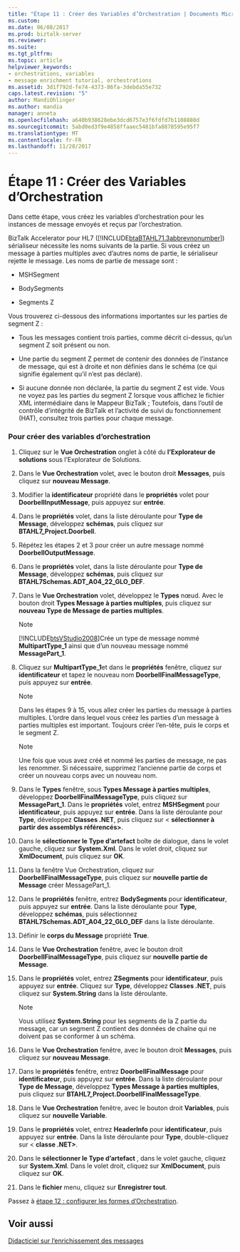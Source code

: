```yaml
---
title: "Étape 11 : Créer des Variables d’Orchestration | Documents Microsoft"
ms.custom: 
ms.date: 06/08/2017
ms.prod: biztalk-server
ms.reviewer: 
ms.suite: 
ms.tgt_pltfrm: 
ms.topic: article
helpviewer_keywords:
- orchestrations, variables
- message enrichment tutorial, orchestrations
ms.assetid: 3d1f792d-fe74-4373-86fa-3debda55e732
caps.latest.revision: "5"
author: MandiOhlinger
ms.author: mandia
manager: anneta
ms.openlocfilehash: a640b938628ebe3dcd6757e3f6fdfd7b1108880d
ms.sourcegitcommit: 5abd0ed3f9e4858ffaaec5481bfa8878595e95f7
ms.translationtype: MT
ms.contentlocale: fr-FR
ms.lasthandoff: 11/28/2017
---
```

# <a name="step-11-create-orchestration-variables"></a>Étape 11 : Créer des Variables d’Orchestration
Dans cette étape, vous créez les variables d’orchestration pour les instances de message envoyés et reçus par l’orchestration.  
  
 BizTalk Accelerator pour HL7 ([!INCLUDE[btaBTAHL71.3abbrevnonumber](../../includes/btabtahl71-3abbrevnonumber-md.md)]) sérialiseur nécessite les noms suivants de la partie. Si vous créez un message à parties multiples avec d’autres noms de partie, le sérialiseur rejette le message. Les noms de partie de message sont :  
  
-   MSHSegment  
  
-   BodySegments  
  
-   Segments Z  
  
 Vous trouverez ci-dessous des informations importantes sur les parties de segment Z :  
  
-   Tous les messages contient trois parties, comme décrit ci-dessus, qu’un segment Z soit présent ou non.  
  
-   Une partie du segment Z permet de contenir des données de l’instance de message, qui est à droite et non définies dans le schéma (ce qui signifie également qu’il n’est pas déclaré).  
  
-   Si aucune donnée non déclarée, la partie du segment Z est vide. Vous ne voyez pas les parties du segment Z lorsque vous affichez le fichier XML intermédiaire dans le Mappeur BizTalk ; Toutefois, dans l’outil de contrôle d’intégrité de BizTalk et l’activité de suivi du fonctionnement (HAT), consultez trois parties pour chaque message.  
  
### <a name="to-create-orchestration-variables"></a>Pour créer des variables d’orchestration  
  
1.  Cliquez sur le **Vue Orchestration** onglet à côté du **l’Explorateur de solutions** sous l’Explorateur de Solutions.  
  
2.  Dans le **Vue Orchestration** volet, avec le bouton droit **Messages**, puis cliquez sur **nouveau Message**.  
  
3.  Modifier la **identificateur** propriété dans le **propriétés** volet pour **DoorbellInputMessage**, puis appuyez sur **entrée**.  
  
4.  Dans le **propriétés** volet, dans la liste déroulante pour **Type de Message**, développez **schémas**, puis cliquez sur **BTAHL7_Project.Doorbell**.  
  
5.  Répétez les étapes 2 et 3 pour créer un autre message nommé **DoorbellOutputMessage**.  
  
6.  Dans le **propriétés** volet, dans la liste déroulante pour **Type de Message**, développez **schémas**, puis cliquez sur **BTAHL7Schemas.ADT_A04_22_GLO_DEF**.  
  
7.  Dans le **Vue Orchestration** volet, développez le **Types** nœud. Avec le bouton droit **Types Message à parties multiples**, puis cliquez sur **nouveau Type de Message de parties multiples**.  
  
    > [!NOTE]
    >  [!INCLUDE[btsVStudio2008](../../includes/btsvstudio2008-md.md)]Crée un type de message nommé **MultipartType_1** ainsi que d’un nouveau message nommé **MessagePart_1**.  
  
8.  Cliquez sur **MultipartType_1**et dans le **propriétés** fenêtre, cliquez sur **identificateur** et tapez le nouveau nom **DoorbellFinalMessageType**, puis appuyez sur **entrée**.  
  
    > [!NOTE]
    >  Dans les étapes 9 à 15, vous allez créer les parties du message à parties multiples. L’ordre dans lequel vous créez les parties d’un message à parties multiples est important. Toujours créer l’en-tête, puis le corps et le segment Z.  
  
    > [!NOTE]
    >  Une fois que vous avez créé et nommé les parties de message, ne pas les renommer. Si nécessaire, supprimez l’ancienne partie de corps et créer un nouveau corps avec un nouveau nom.  
  
9. Dans le **Types** fenêtre, sous **Types Message à parties multiples**, développez **DoorbellFinalMessageType**, puis cliquez sur **MessagePart_1**. Dans le **propriétés** volet, entrez **MSHSegment** pour **identificateur**, puis appuyez sur **entrée**. Dans la liste déroulante pour **Type**, développez **Classes .NET**, puis cliquez sur \< **sélectionner à partir des assemblys référencés\>**.  
  
10. Dans le **sélectionner le Type d’artefact** boîte de dialogue, dans le volet gauche, cliquez sur **System.Xml**. Dans le volet droit, cliquez sur **XmlDocument**, puis cliquez sur **OK**.  
  
11. Dans la fenêtre Vue Orchestration, cliquez sur **DoorbellFinalMessageType**, puis cliquez sur **nouvelle partie de Message** créer MessagePart_1.  
  
12. Dans le **propriétés** fenêtre, entrez **BodySegments** pour **identificateur**, puis appuyez sur **entrée**. Dans la liste déroulante pour **Type**, développez **schémas**, puis sélectionnez **BTAHL7Schemas.ADT_A04_22_GLO_DEF** dans la liste déroulante.  
  
13. Définir le **corps du Message** propriété **True**.  
  
14. Dans le **Vue Orchestration** fenêtre, avec le bouton droit **DoorbellFinalMessageType**, puis cliquez sur **nouvelle partie de Message**.  
  
15. Dans le **propriétés** volet, entrez **ZSegments** pour **identificateur**, puis appuyez sur **entrée**. Cliquez sur **Type**, développez **Classes .NET**, puis cliquez sur **System.String** dans la liste déroulante.  
  
    > [!NOTE]
    >  Vous utilisez **System.String** pour les segments de la Z partie du message, car un segment Z contient des données de chaîne qui ne doivent pas se conformer à un schéma.  
  
16. Dans le **Vue Orchestration** fenêtre, avec le bouton droit **Messages**, puis cliquez sur **nouveau Message**.  
  
17. Dans le **propriétés** fenêtre, entrez **DoorbellFinalMessage** pour **identificateur**, puis appuyez sur **entrée**. Dans la liste déroulante pour **Type de Message**, développez **Types Message à parties multiples**, puis cliquez sur **BTAHL7_Project.DoorbellFinalMessageType**.  
  
18. Dans le **Vue Orchestration** fenêtre, avec le bouton droit **Variables**, puis cliquez sur **nouvelle Variable**.  
  
19. Dans le **propriétés** volet, entrez **HeaderInfo** pour **identificateur**, puis appuyez sur **entrée**. Dans la liste déroulante pour **Type**, double-cliquez sur \< **classe .NET\>**.  
  
20. Dans le **sélectionner le Type d’artefact** , dans le volet gauche, cliquez sur **System.Xml**. Dans le volet droit, cliquez sur **XmlDocument**, puis cliquez sur **OK**.  
  
21. Dans le **fichier** menu, cliquez sur **Enregistrer tout**.  
  
 Passez à [étape 12 : configurer les formes d’Orchestration](../../adapters-and-accelerators/accelerator-hl7/step-12-configure-orchestration-shapes.md).  
  
## <a name="see-also"></a>Voir aussi  
 [Didacticiel sur l’enrichissement des messages](../../adapters-and-accelerators/accelerator-hl7/message-enrichment-tutorial.md)